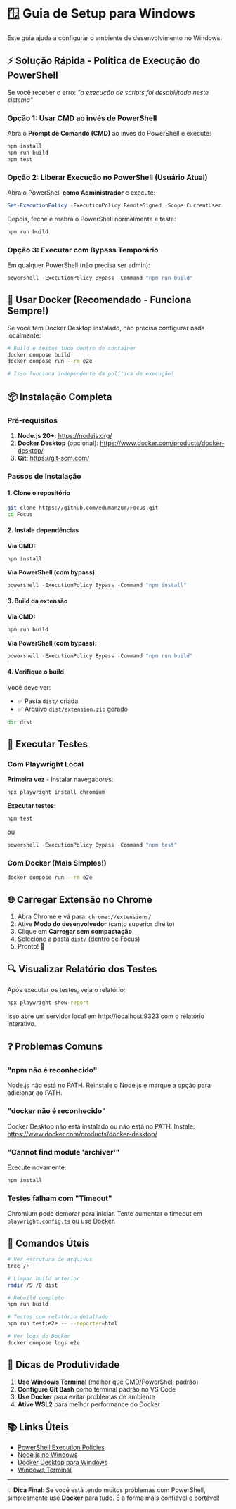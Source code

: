 # 🪟 Guia de Setup para Windows

Este guia ajuda a configurar o ambiente de desenvolvimento no Windows.

## ⚡ Solução Rápida - Política de Execução do PowerShell

Se você receber o erro: *"a execução de scripts foi desabilitada neste sistema"*

### Opção 1: Usar CMD ao invés de PowerShell

Abra o **Prompt de Comando (CMD)** ao invés do PowerShell e execute:

```cmd
npm install
npm run build
npm test
```

### Opção 2: Liberar Execução no PowerShell (Usuário Atual)

Abra o PowerShell **como Administrador** e execute:

```powershell
Set-ExecutionPolicy -ExecutionPolicy RemoteSigned -Scope CurrentUser
```

Depois, feche e reabra o PowerShell normalmente e teste:

```powershell
npm run build
```

### Opção 3: Executar com Bypass Temporário

Em qualquer PowerShell (não precisa ser admin):

```powershell
powershell -ExecutionPolicy Bypass -Command "npm run build"
```

## 🐳 Usar Docker (Recomendado - Funciona Sempre!)

Se você tem Docker Desktop instalado, não precisa configurar nada localmente:

```bash
# Build e testes tudo dentro do container
docker compose build
docker compose run --rm e2e

# Isso funciona independente da política de execução!
```

## 📦 Instalação Completa

### Pré-requisitos

1. **Node.js 20+**: https://nodejs.org/
2. **Docker Desktop** (opcional): https://www.docker.com/products/docker-desktop/
3. **Git**: https://git-scm.com/

### Passos de Instalação

#### 1. Clone o repositório

```bash
git clone https://github.com/edumanzur/Focus.git
cd Focus
```

#### 2. Instale dependências

**Via CMD:**
```cmd
npm install
```

**Via PowerShell (com bypass):**
```powershell
powershell -ExecutionPolicy Bypass -Command "npm install"
```

#### 3. Build da extensão

**Via CMD:**
```cmd
npm run build
```

**Via PowerShell (com bypass):**
```powershell
powershell -ExecutionPolicy Bypass -Command "npm run build"
```

#### 4. Verifique o build

Você deve ver:
- ✅ Pasta `dist/` criada
- ✅ Arquivo `dist/extension.zip` gerado

```cmd
dir dist
```

## 🧪 Executar Testes

### Com Playwright Local

**Primeira vez** - Instalar navegadores:

```cmd
npx playwright install chromium
```

**Executar testes:**

```cmd
npm test
```

ou

```powershell
powershell -ExecutionPolicy Bypass -Command "npm test"
```

### Com Docker (Mais Simples!)

```bash
docker compose run --rm e2e
```

## 🌐 Carregar Extensão no Chrome

1. Abra Chrome e vá para: `chrome://extensions/`
2. Ative **Modo do desenvolvedor** (canto superior direito)
3. Clique em **Carregar sem compactação**
4. Selecione a pasta `dist/` (dentro de Focus)
5. Pronto! 🎉

## 🔍 Visualizar Relatório dos Testes

Após executar os testes, veja o relatório:

```cmd
npx playwright show-report
```

Isso abre um servidor local em http://localhost:9323 com o relatório interativo.

## ❓ Problemas Comuns

### "npm não é reconhecido"

Node.js não está no PATH. Reinstale o Node.js e marque a opção para adicionar ao PATH.

### "docker não é reconhecido"

Docker Desktop não está instalado ou não está no PATH. Instale: https://www.docker.com/products/docker-desktop/

### "Cannot find module 'archiver'"

Execute novamente:
```cmd
npm install
```

### Testes falham com "Timeout"

Chromium pode demorar para iniciar. Tente aumentar o timeout em `playwright.config.ts` ou use Docker.

## 🎯 Comandos Úteis

```bash
# Ver estrutura de arquivos
tree /F

# Limpar build anterior
rmdir /S /Q dist

# Rebuild completo
npm run build

# Testes com relatório detalhado
npm run test:e2e -- --reporter=html

# Ver logs do Docker
docker compose logs e2e
```

## 🚀 Dicas de Produtividade

1. **Use Windows Terminal** (melhor que CMD/PowerShell padrão)
2. **Configure Git Bash** como terminal padrão no VS Code
3. **Use Docker** para evitar problemas de ambiente
4. **Ative WSL2** para melhor performance do Docker

## 📚 Links Úteis

- [PowerShell Execution Policies](https://learn.microsoft.com/pt-br/powershell/module/microsoft.powershell.core/about/about_execution_policies)
- [Node.js no Windows](https://nodejs.org/en/download/)
- [Docker Desktop para Windows](https://docs.docker.com/desktop/install/windows-install/)
- [Windows Terminal](https://apps.microsoft.com/detail/9n0dx20hk701)

---

💡 **Dica Final**: Se você está tendo muitos problemas com PowerShell, simplesmente use **Docker** para tudo. É a forma mais confiável e portável!

